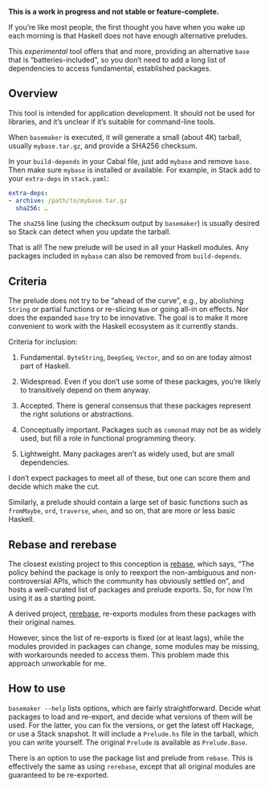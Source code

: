 **This is a work in progress and not stable or feature-complete.**

If you’re like most people, the first thought you have when you
wake up each morning is that Haskell does not have enough alternative
preludes.

This _experimental_ tool offers that and more, providing an alternative
`base` that is “batteries-included”, so you don’t need to add a
long list of dependencies to access fundamental, established packages.


##  Overview

This tool is intended for application development.  It should not
be used for libraries, and it’s unclear if it’s suitable for
command-line tools.

When `basemaker` is executed, it will generate a small (about 4K)
tarball, usually `mybase.tar.gz`, and provide a SHA256 checksum.

In your `build-depends` in your Cabal file, just add `mybase` and
remove `base`.  Then make sure `mybase` is installed or available.
For example, in Stack add to your `extra-deps` in `stack.yaml`:

```yaml
extra-deps:
- archive: /path/to/mybase.tar.gz
  sha256: …
```

The `sha256` line (using the checksum output by `basemaker`) is
usually desired so Stack can detect when you update the tarball.

That is all!  The new prelude will be used in all your Haskell
modules.  Any packages included in `mybase` can also be removed from
`build-depends`.


##  Criteria

The prelude does not try to be “ahead of the curve”, e.g.,
by abolishing `String` or partial functions or re-slicing `Num`
or going all-in on effects.  Nor does the expanded `base` try to
be innovative.  The goal is to make it more convenient to work with
the Haskell ecosystem as it currently stands.

Criteria for inclusion:

1.  Fundamental.  `ByteString`, `DeepSeq`, `Vector`, and so on are
today almost part of Haskell.

2.  Widespread.  Even if you don’t use some of these packages,
you’re likely to transitively depend on them anyway.

3.  Accepted.  There is general consensus that these packages represent
the right solutions or abstractions.

4.  Conceptually important.  Packages such as `comonad` may not be
as widely used, but fill a role in functional programming theory.

5.  Lightweight.  Many packages aren’t as widely used, but are
small dependencies.

I don’t expect packages to meet all of these, but one can score
them and decide which make the cut.

Similarly, a prelude should contain a large set of basic functions
such as `fromMaybe`, `ord`, `traverse`, `when`, and so on, that are
more or less basic Haskell.


##  Rebase and rerebase

The closest existing project to this conception is
[rebase](https://github.com/nikita-volkov/rebase), which says, “The
policy behind the package is only to reexport the non-ambiguous and
non-controversial APIs, which the community has obviously settled
on”, and hosts a well-curated list of packages and prelude exports.
So, for now I’m using it as a starting point.

A derived project, [rerebase](https://github.com/nikita-volkov/rerebase),
re-exports modules from these packages with their original names.

However, since the list of re-exports is fixed (or at least lags),
while the modules provided in packages can change, some modules may
be missing, with workarounds needed to access them.  This problem
made this approach unworkable for me.


##  How to use

`basemaker --help` lists options, which are fairly straightforward.
Decide what packages to load and re-export, and decide what versions
of them will be used.  For the latter, you can fix the versions, or
get the latest off Hackage, or use a Stack snapshot.  It will include
a `Prelude.hs` file in the tarball, which you can write yourself.
The original `Prelude` is available as `Prelude.Base`.

There is an option to use the package list and prelude from `rebase`.
This is effectively the same as using `rerebase`, except that all
original modules are guaranteed to be re-exported.


